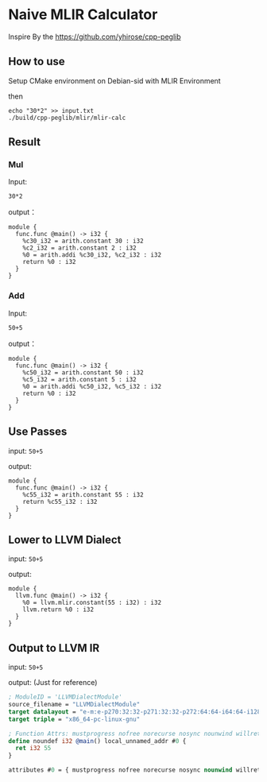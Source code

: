 # Naive MLIR Calculator

Inspire By the https://github.com/yhirose/cpp-peglib

## How to use

Setup CMake environment on Debian-sid with MLIR Environment

then

```
echo "30*2" >> input.txt
./build/cpp-peglib/mlir/mlir-calc
```

## Result

### Mul

Input:

```
30*2
```

output：

```
module {
  func.func @main() -> i32 {
    %c30_i32 = arith.constant 30 : i32
    %c2_i32 = arith.constant 2 : i32
    %0 = arith.addi %c30_i32, %c2_i32 : i32
    return %0 : i32
  }
}
```

### Add

Input:

```
50+5
```

output：

```
module {
  func.func @main() -> i32 {
    %c50_i32 = arith.constant 50 : i32
    %c5_i32 = arith.constant 5 : i32
    %0 = arith.addi %c50_i32, %c5_i32 : i32
    return %0 : i32
  }
}
```



## Use Passes

input: `50+5`

output:

```
module {
  func.func @main() -> i32 {
    %c55_i32 = arith.constant 55 : i32
    return %c55_i32 : i32
  }
}
```



## Lower to LLVM Dialect

input: `50+5`

output:

```
module {
  llvm.func @main() -> i32 {
    %0 = llvm.mlir.constant(55 : i32) : i32
    llvm.return %0 : i32
  }
}
```



## Output to LLVM IR

input: `50+5`

output: (Just for reference)

```llvm IR
; ModuleID = 'LLVMDialectModule'
source_filename = "LLVMDialectModule"
target datalayout = "e-m:e-p270:32:32-p271:32:32-p272:64:64-i64:64-i128:128-f80:128-n8:16:32:64-S128"
target triple = "x86_64-pc-linux-gnu"

; Function Attrs: mustprogress nofree norecurse nosync nounwind willreturn memory(none)
define noundef i32 @main() local_unnamed_addr #0 {
  ret i32 55
}

attributes #0 = { mustprogress nofree norecurse nosync nounwind willreturn memory(none) }
```


